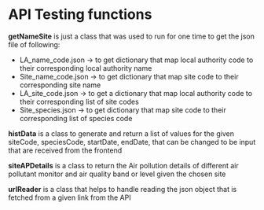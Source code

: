 # API Testing functions

**getNameSite** is just a class that was used to run for one time to get the json file of following:
- LA_name_code.json
  -> to get dictionary that map local authority code to their corresponding local authority name  
- Site_name_code.json
  -> to get dictionary that map site code to their corresponding site name  
- LA_site_code.json
  -> to get a dictionary that map local authority code to their corresponding list of site codes 
- Site_species.json
  -> to get dictionary that map site code to their corresponding list of species code

**histData** is a class to generate and return a list of values for the given siteCode, speciesCode, startDate, endDate, that can be changed to be input that are received from the frontend

**siteAPDetails** is a class to return the Air pollution details of different air pollutant monitor and air quality band or level given the chosen site

**urlReader** is a class that helps to handle reading the json object that is fetched from a given link from the API

